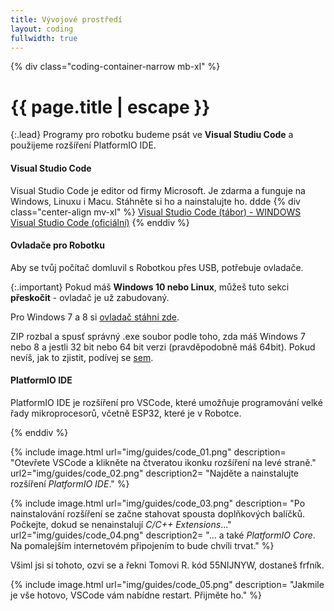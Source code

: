 ```yaml
---
title: Vývojové prostředí
layout: coding
fullwidth: true
---
```


{% div class="coding-container-narrow mb-xl" %}
# {{ page.title | escape }}

{:.lead}
Programy pro robotku budeme psát ve **Visual Studiu Code** a použijeme rozšíření PlatformIO IDE.

#### Visual Studio Code
Visual Studio Code je editor od firmy Microsoft. Je zdarma a funguje na Windows, Linuxu i Macu. Stáhněte si ho a nainstalujte ho.
ddde
{% div class="center-align mv-xl" %}
<a class="waves-effect waves-light btn-large green" href="http://soubory.tabor/VSCode-win.exe" target="_blank">Visual Studio Code (tábor) - WINDOWS</a>
<a class="waves-effect waves-light btn-large" href="https://code.visualstudio.com/Download" target="_blank">Visual Studio Code (oficiální)</a>
{% enddiv %}



#### Ovladače pro Robotku
Aby se tvůj počítač domluvil s Robotkou přes USB, potřebuje ovladače.

{:.important}
Pokud máš **Windows 10 nebo Linux**, můžeš tuto sekci **přeskočit** - ovladač je už zabudovaný.

Pro Windows 7 a 8 si [ovladač stáhni zde](http://tasemnice.eu/perm/en.stsw-stm32102.zip).

ZIP rozbal a spusť správný .exe soubor podle toho, zda máš Windows 7 nebo 8 a jestli 32 bit nebo 64 bit verzi (pravděpodobně máš 64bit). 
Pokud nevíš, jak to zjistit, podívej se [sem](https://support.microsoft.com/cs-cz/help/13443/windows-which-version-am-i-running).


#### PlatformIO IDE
PlatformIO IDE je rozšíření pro VSCode, které umožňuje programování velké řady mikroprocesorů, včetně ESP32, které je v Robotce.

{% enddiv %}

{% include image.html
    url="img/guides/code_01.png"
    description=
        "Otevřete VSCode a klikněte na čtveratou ikonku rozšíření na levé straně."
    url2="img/guides/code_02.png"
    description2=
        "Najděte a nainstalujte rozšíření *PlatformIO IDE*."
 %}

 {% include image.html
    url="img/guides/code_03.png"
    description=
        "Po nainstalování rozšíření se začne stahovat spousta doplňkových balíčků. Počkejte, dokud se nenainstalují _C/C++ Extensions_..."
    url2="img/guides/code_04.png"
    description2=
        "... a také _PlatformIO Core_. Na pomalejším internetovém připojením to bude chvíli trvat."
 %}

 Všiml jsi si tohoto, ozvi se a řekni Tomovi R. kód 55NIJNYW, dostaneš frfník.

 {% include image.html
    url="img/guides/code_05.png"
    description=
        "Jakmile je vše hotovo, VSCode vám nabídne restart. Přijměte ho."
 %}

